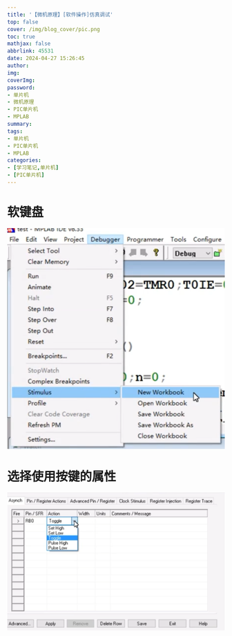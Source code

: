```yaml
---
title: '【微机原理】[软件操作]仿真调试'
top: false
cover: /img/blog_cover/pic.png
toc: true
mathjax: false
abbrlink: 45531
date: 2024-04-27 15:26:45
author:
img:
coverImg:
password:
- 单片机
- 微机原理
- PIC单片机
- MPLAB
summary:
tags:
- 单片机
- PIC单片机
- MPLAB
categories:
- [学习笔记,单片机]
- [PIC单片机]
---
```


# 软键盘

![image-20240427152809497](【微机原理】-软件操作-仿真调试/image-20240427152809497.png)



# 选择使用按键的属性

![image-20240427152840915](【微机原理】-软件操作-仿真调试/image-20240427152840915.png)



